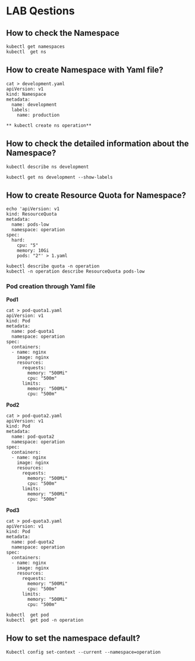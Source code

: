 # LAB Qestions

## How to check the Namespace 
```
kubectl get namespaces
kubectl  get ns
```

## How to create Namespace with Yaml file?

```
cat > development.yaml
apiVersion: v1
kind: Namespace
metadata:
  name: development
  labels:
    name: production
 ```
```
** kubectl create ns operation**
 ```
## How to check the detailed information about the Namespace?

```
kubectl describe ns development
```
```
kubectl get ns development --show-labels
```

## How to create Resource Quota for Namespace?
```
echo 'apiVersion: v1
kind: ResourceQuota
metadata:
  name: pods-low
  namespace: operation
spec:
  hard:
    cpu: "5"
    memory: 10Gi
    pods: "2"' > 1.yaml

```
```
kubectl describe quota -n operation
kubectl -n operation describe ResourceQuota pods-low
```
 
 ### Pod creation through Yaml file
 
**Pod1**
```
cat > pod-quota1.yaml
apiVersion: v1
kind: Pod
metadata:
  name: pod-quota1
  namespace: operation
spec:
  containers:
  - name: nginx
    image: nginx
    resources:
      requests:
        memory: "500Mi"
        cpu: "500m"
      limits:
        memory: "500Mi"
        cpu: "500m"
   ```
   

 
**Pod2**
```
cat > pod-quota2.yaml
apiVersion: v1
kind: Pod
metadata:
  name: pod-quota2
  namespace: operation
spec:
  containers:
  - name: nginx
    image: nginx
    resources:
      requests:
        memory: "500Mi"
        cpu: "500m"
      limits:
        memory: "500Mi"
        cpu: "500m"
 ```
 
**Pod3**
```
cat > pod-quota3.yaml 
apiVersion: v1
kind: Pod
metadata:
  name: pod-quota2
  namespace: operation
spec:
  containers:
  - name: nginx
    image: nginx
    resources:
      requests:
        memory: "500Mi"
        cpu: "500m"
      limits:
        memory: "500Mi"
        cpu: "500m"
 ```
 
```
kubectl  get pod
kubectl  get pod -n operation
```
## How to set the namespace default?
```
Kubectl config set-context --current --namespace=operation
```
